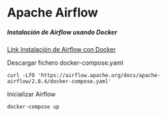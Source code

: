 # Apache Airflow

##### Instalación de Airflow usando Docker
[ Link Instalación de Airflow con Docker](https://airflow.apache.org/docs/apache-airflow/stable/howto/docker-compose/index.html/)

Descargar fichero docker-compose.yaml

    curl -LfO 'https://airflow.apache.org/docs/apache-airflow/2.8.4/docker-compose.yaml'
    
Inicializar Airflow
   
    docker-compose up
	
